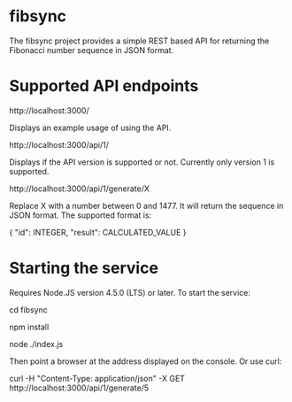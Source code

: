 # fibsync

The fibsync project provides a simple REST based API for returning the
Fibonacci number sequence in JSON format.

# Supported API endpoints

 http://localhost:3000/
 
 Displays an example usage of using the API.

 http://localhost:3000/api/1/

 Displays if the API version is supported or not. Currently only version 1
 is supported.

 http://localhost:3000/api/1/generate/X

 Replace X with a number between 0 and 1477. It will return the sequence in
 JSON format. The supported format is:

 { "id": INTEGER, "result": CALCULATED_VALUE }

# Starting the service

Requires Node.JS version 4.5.0 (LTS) or later. To start the service:

 cd fibsync

 npm install

 node ./index.js


Then point a browser at the address displayed on the console. Or use curl:

 curl -H "Content-Type: application/json" -X GET http://localhost:3000/api/1/generate/5


